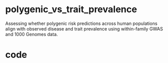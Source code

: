 # polygenic_vs_trait_prevalence
Assessing whether polygenic risk predictions across human populations align with observed disease and trait prevalence using within-family GWAS and 1000 Genomes data.
# code
